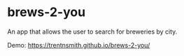 # brews-2-you
An app that allows the user to search for breweries by city.

Demo: https://trentnsmith.github.io/brews-2-you/
